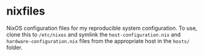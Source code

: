 # nixfiles
NixOS configuration files for my reproducible system configuration. To use, clone this to `/etc/nixos` and symlink the `host-configuration.nix` and `hardware-configuration.nix` files from the appropriate host in the `hosts/` folder.
